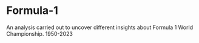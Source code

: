 # Formula-1
An analysis carried out to uncover different insights about Formula 1 World Championship.
1950-2023
